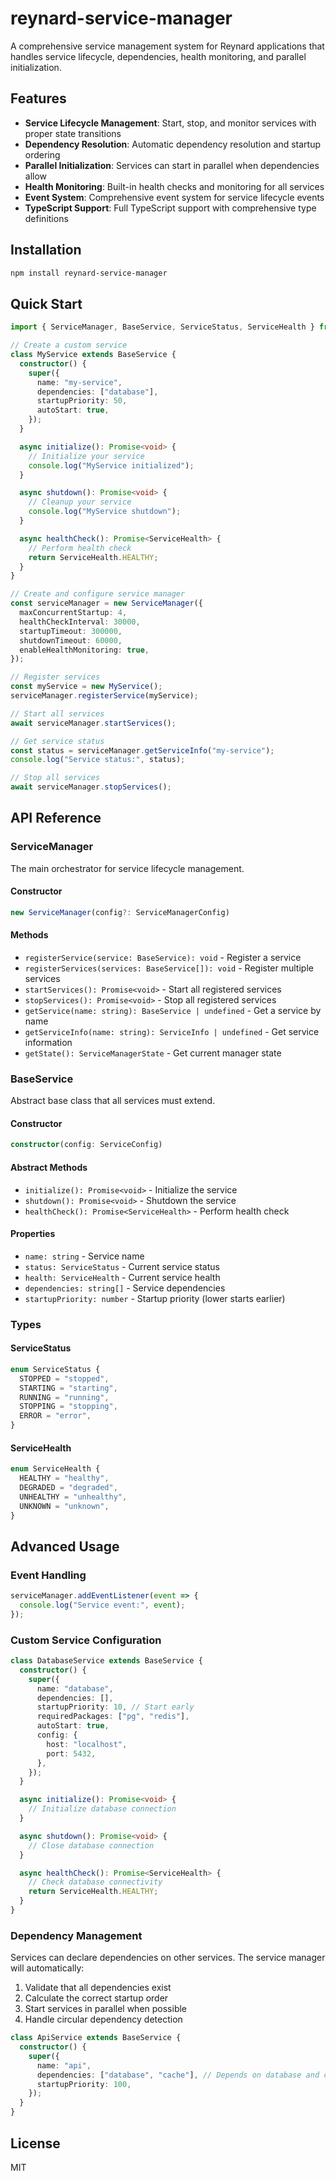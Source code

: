 # reynard-service-manager

A comprehensive service management system for Reynard applications that handles service lifecycle, dependencies,
health monitoring, and parallel initialization.

## Features

- **Service Lifecycle Management**: Start, stop, and monitor services with proper state transitions
- **Dependency Resolution**: Automatic dependency resolution and startup ordering
- **Parallel Initialization**: Services can start in parallel when dependencies allow
- **Health Monitoring**: Built-in health checks and monitoring for all services
- **Event System**: Comprehensive event system for service lifecycle events
- **TypeScript Support**: Full TypeScript support with comprehensive type definitions

## Installation

```bash
npm install reynard-service-manager
```

## Quick Start

```typescript
import { ServiceManager, BaseService, ServiceStatus, ServiceHealth } from "reynard-service-manager";

// Create a custom service
class MyService extends BaseService {
  constructor() {
    super({
      name: "my-service",
      dependencies: ["database"],
      startupPriority: 50,
      autoStart: true,
    });
  }

  async initialize(): Promise<void> {
    // Initialize your service
    console.log("MyService initialized");
  }

  async shutdown(): Promise<void> {
    // Cleanup your service
    console.log("MyService shutdown");
  }

  async healthCheck(): Promise<ServiceHealth> {
    // Perform health check
    return ServiceHealth.HEALTHY;
  }
}

// Create and configure service manager
const serviceManager = new ServiceManager({
  maxConcurrentStartup: 4,
  healthCheckInterval: 30000,
  startupTimeout: 300000,
  shutdownTimeout: 60000,
  enableHealthMonitoring: true,
});

// Register services
const myService = new MyService();
serviceManager.registerService(myService);

// Start all services
await serviceManager.startServices();

// Get service status
const status = serviceManager.getServiceInfo("my-service");
console.log("Service status:", status);

// Stop all services
await serviceManager.stopServices();
```

## API Reference

### ServiceManager

The main orchestrator for service lifecycle management.

#### Constructor

```typescript
new ServiceManager(config?: ServiceManagerConfig)
```

#### Methods

- `registerService(service: BaseService): void` - Register a service
- `registerServices(services: BaseService[]): void` - Register multiple services
- `startServices(): Promise<void>` - Start all registered services
- `stopServices(): Promise<void>` - Stop all registered services
- `getService(name: string): BaseService | undefined` - Get a service by name
- `getServiceInfo(name: string): ServiceInfo | undefined` - Get service information
- `getState(): ServiceManagerState` - Get current manager state

### BaseService

Abstract base class that all services must extend.

#### Constructor

```typescript
constructor(config: ServiceConfig)
```

#### Abstract Methods

- `initialize(): Promise<void>` - Initialize the service
- `shutdown(): Promise<void>` - Shutdown the service
- `healthCheck(): Promise<ServiceHealth>` - Perform health check

#### Properties

- `name: string` - Service name
- `status: ServiceStatus` - Current service status
- `health: ServiceHealth` - Current service health
- `dependencies: string[]` - Service dependencies
- `startupPriority: number` - Startup priority (lower starts earlier)

### Types

#### ServiceStatus

```typescript
enum ServiceStatus {
  STOPPED = "stopped",
  STARTING = "starting",
  RUNNING = "running",
  STOPPING = "stopping",
  ERROR = "error",
}
```

#### ServiceHealth

```typescript
enum ServiceHealth {
  HEALTHY = "healthy",
  DEGRADED = "degraded",
  UNHEALTHY = "unhealthy",
  UNKNOWN = "unknown",
}
```

## Advanced Usage

### Event Handling

```typescript
serviceManager.addEventListener(event => {
  console.log("Service event:", event);
});
```

### Custom Service Configuration

```typescript
class DatabaseService extends BaseService {
  constructor() {
    super({
      name: "database",
      dependencies: [],
      startupPriority: 10, // Start early
      requiredPackages: ["pg", "redis"],
      autoStart: true,
      config: {
        host: "localhost",
        port: 5432,
      },
    });
  }

  async initialize(): Promise<void> {
    // Initialize database connection
  }

  async shutdown(): Promise<void> {
    // Close database connection
  }

  async healthCheck(): Promise<ServiceHealth> {
    // Check database connectivity
    return ServiceHealth.HEALTHY;
  }
}
```

### Dependency Management

Services can declare dependencies on other services. The service manager will automatically:

1. Validate that all dependencies exist
2. Calculate the correct startup order
3. Start services in parallel when possible
4. Handle circular dependency detection

```typescript
class ApiService extends BaseService {
  constructor() {
    super({
      name: "api",
      dependencies: ["database", "cache"], // Depends on database and cache
      startupPriority: 100,
    });
  }
}
```

## License

MIT
